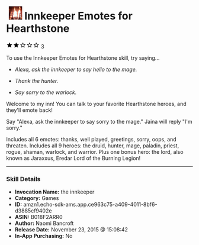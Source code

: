 # &nbsp;<img src="skill_icon" alt="Innkeeper Emotes for Hearthstone icon" width="36"> Innkeeper Emotes for Hearthstone
![2 stars](../../images/ic_star_black_18dp_1x.png)![2 stars](../../images/ic_star_black_18dp_1x.png)![2 stars](../../images/ic_star_border_black_18dp_1x.png)![2 stars](../../images/ic_star_border_black_18dp_1x.png)![2 stars](../../images/ic_star_border_black_18dp_1x.png) 3

To use the Innkeeper Emotes for Hearthstone skill, try saying...

* *Alexa, ask the innkeeper to say hello to the mage.*

* *Thank the hunter.*

* *Say sorry to the warlock.*

Welcome to my inn! You can talk to your favorite Hearthstone heroes, and they'll emote back!

Say "Alexa, ask the innkeeper to say sorry to the mage." Jaina will reply "I'm sorry."

Includes all 6 emotes: thanks, well played, greetings, sorry, oops, and threaten.
Includes all 9 heroes: the druid, hunter, mage, paladin, priest, rogue, shaman, warlock, and warrior.
Plus one bonus hero: the lord, also known as Jaraxxus, Eredar Lord of the Burning Legion!

***

### Skill Details

* **Invocation Name:** the innkeeper
* **Category:** Games
* **ID:** amzn1.echo-sdk-ams.app.ce963c75-a409-4011-8bf6-d3885cf9402e
* **ASIN:** B018F2ARR0
* **Author:** Naomi Bancroft
* **Release Date:** November 23, 2015 @ 15:08:42
* **In-App Purchasing:** No
